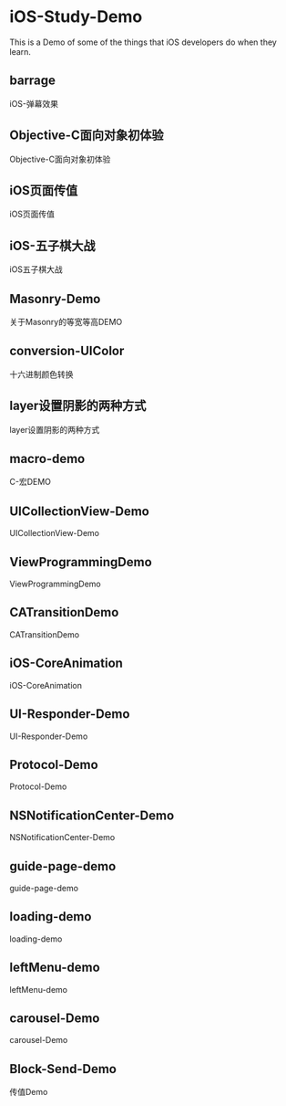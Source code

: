 # iOS-Study-Demo
This is a Demo of some of the things that iOS developers do when they learn.

## barrage

iOS-弹幕效果

## Objective-C面向对象初体验

Objective-C面向对象初体验

## iOS页面传值

iOS页面传值

## iOS-五子棋大战

iOS五子棋大战

## Masonry-Demo

关于Masonry的等宽等高DEMO

## conversion-UIColor

十六进制颜色转换

## layer设置阴影的两种方式

layer设置阴影的两种方式

## macro-demo

C-宏DEMO

## UICollectionView-Demo

UICollectionView-Demo

## ViewProgrammingDemo

ViewProgrammingDemo

## CATransitionDemo

CATransitionDemo

## iOS-CoreAnimation

iOS-CoreAnimation

## UI-Responder-Demo

UI-Responder-Demo

## Protocol-Demo

Protocol-Demo

## NSNotificationCenter-Demo

NSNotificationCenter-Demo

## guide-page-demo

guide-page-demo

## loading-demo

loading-demo

## leftMenu-demo

leftMenu-demo


## carousel-Demo

carousel-Demo

## Block-Send-Demo

传值Demo